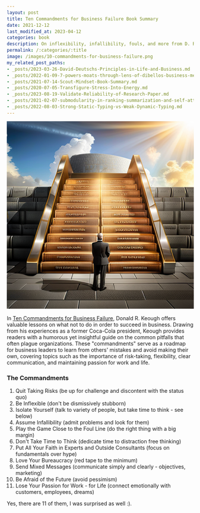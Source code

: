 ```yaml
---
layout: post
title: Ten Commandments for Business Failure Book Summary
date: 2021-12-12
last_modified_at: 2023-04-12
categories: book
description: On inflexibility, infallibility, fouls, and more from D. R. Keough with foreword by Warren Buffett.
permalink: /:categories/:title
image: /images/10-commandments-for-business-failure.png
my_related_post_paths:
- _posts/2023-03-26-David-Deutschs-Principles-in-Life-and-Business.md
- _posts/2022-01-09-7-powers-moats-through-lens-of-dibellos-business-mental-model.md
- _posts/2021-07-14-Scout-Mindset-Book-Summary.md
- _posts/2020-07-05-Transfigure-Stress-Into-Energy.md
- _posts/2023-08-19-Validate-Reliability-of-Research-Paper.md
- _posts/2021-02-07-submodularity-in-ranking-summarization-and-self-attention.md
- _posts/2022-08-03-Strong-Static-Typing-vs-Weak-Dynamic-Typing.md
---
```


![Ten Commandments for Business Failure Book Summary](/images/10-commandments-for-business-failure.png)

In [Ten Commandments for Business Failure](https://www.goodreads.com/book/show/3828278-the-ten-commandments-for-business-failure), Donald R. Keough offers valuable lessons on what not to do in order to succeed in business. Drawing from his experiences as a former Coca-Cola president, Keough provides readers with a humorous yet insightful guide on the common pitfalls that often plague organizations. These "commandments" serve as a roadmap for business leaders to learn from others' mistakes and avoid making their own, covering topics such as the importance of risk-taking, flexibility, clear communication, and maintaining passion for work and life.

### The Commandments

1. Quit Taking Risks (be up for challenge and discontent with the status quo)
2. Be Inflexible (don't be dismissively stubborn)
3. Isolate Yourself (talk to variety of people, but take time to think - see below)
4. Assume Infallibility (admit problems and look for them)
5. Play the Game Close to the Foul Line (do the right thing with a big margin)
6. Don't Take Time to Think (dedicate time to distraction free thinking)
7. Put All Your Faith in Experts and Outside Consultants (focus on fundamentals over hype)
8. Love Your Bureaucracy (red tape to the minimum)
9. Send Mixed Messages (communicate simply and clearly - objectives, marketing)
10. Be Afraid of the Future (avoid pessimism)
11. Lose Your Passion for Work - for Life (connect emotionally with customers, employees, dreams)

Yes, there are 11 of them, I was surprised as well :).